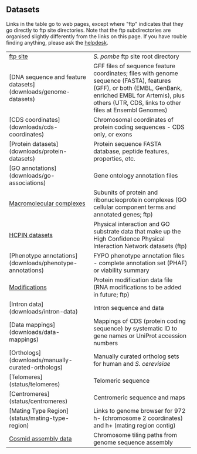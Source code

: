 ## Datasets

Links in the table go to web pages, except where "ftp" indicates that
they go directly to ftp site directories. Note that the ftp
subdirectories are organised slightly differently from the links on this
page. If you have rouble finding anything, please ask the
[helpdesk](mailto:helpdesk@pombase.org).

<table style="width: 100%;">
 <tbody>
 <tr>
  <td><a href="ftp://ftp.ebi.ac.uk/pub/databases/pombase/pombe/">ftp site</a></td>
  <td><em>S. pombe</em> ftp site root directory</td>
 </tr>
 <tr>
  <td>[DNA sequence and feature datasets](downloads/genome-datasets)</td>
  <td>GFF files of sequence feature coordinates; files with genome sequence (FASTA), features (GFF), or both (EMBL, GenBank, enriched EMBL for Artemis), plus others (UTR, CDS, links to other files at Ensembl Genomes)</td>
 </tr>
 <tr>
  <td>[CDS coordinates](downloads/cds-coordinates)</td>
  <td>Chromosomal coordinates of protein coding sequences - CDS only, or exons</td>
 </tr>
 <tr>
  <td>[Protein datasets](downloads/protein-datasets)</td>
  <td>Protein sequence FASTA database, peptide features, properties, etc.</td>
 </tr>
 <tr>
  <td>[GO annotations](downloads/go-associations)</td>
  <td>Gene ontology annotation files</td>
 </tr>
 <tr>
  <td><a href="ftp://ftp.ebi.ac.uk/pub/databases/pombase/pombe/Complexes/">Macromolecular complexes</a></td>
  <td>Subunits of protein and ribonucleoprotein complexes (GO cellular component terms and annotated genes; ftp)</td>
 </tr>
 <tr>
  <td><a href="ftp://ftp.ebi.ac.uk/pub/databases/pombase/pombe/exports/">HCPIN datasets</a></td>
  <td>Physical interaction and GO substrate data that make up the High Confidence Physical Interaction Network datasets (ftp)</td>
 </tr>
 <tr>
  <td>[Phenotype annotations](downloads/phenotype-annotations)</td>
  <td>FYPO phenotype annotation files - complete annotation set (PHAF) or viability summary</td>
 </tr>
 <tr>
  <td><a href="ftp://ftp.ebi.ac.uk/pub/databases/pombase/pombe/modifications/">Modifications</a></td>
  <td>Protein modification data file (RNA modifications to be added in future; ftp)</td>
 </tr>
 <tr>
  <td>[Intron data](downloads/intron-data)</td>
  <td>Intron sequence and data</td>
 </tr>
 <tr>
  <td>[Data mappings](downloads/data-mappings)</td>
  <td>Mappings of CDS (protein coding sequence) by systematic ID to gene names or UniProt accession numbers</td>
 </tr>
 <tr>
  <td>[Orthologs](downloads/manually-curated-orthologs)</td>
  <td>Manually curated ortholog sets for human and <em>S. cerevisiae</em></td>
 </tr>
 <tr>
  <td>[Telomeres](status/telomeres)</td>
  <td>Telomeric sequence</td>
 </tr>
 <tr>
  <td>[Centromeres](status/centromeres)</td>
  <td>Centromeric sequence and maps</td>
 </tr>
 <tr>
  <td>[Mating Type Region](status/mating-type-region)</td>
  <td>Links to genome browser for 972 h- (chromosome 2 coordinates) and h+ (mating region contig)</td>
 </tr>
 <tr>
  <td><a href="ftp://ftp.ebi.ac.uk/pub/databases/pombase/pombe/Archived_directories/Cosmid_assembly_data">Cosmid assembly data</a><a href="/status/mating-type-region"></a></td>
  <td>Chromosome tiling paths from genome sequence assembly</td>
 </tr>
 </tbody>
</table>
